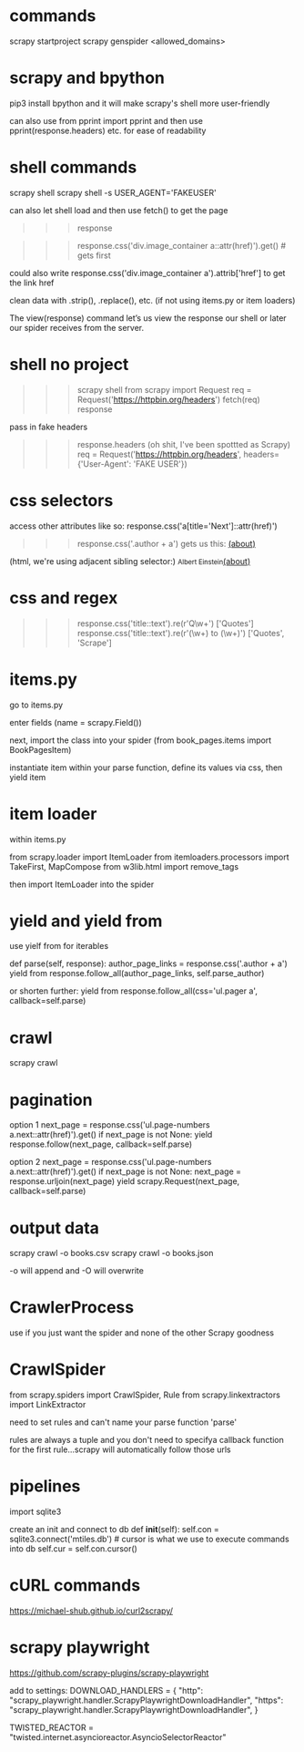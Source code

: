 # commands
scrapy startproject <projectname>
scrapy genspider <spider name> <allowed_domains>


# scrapy and bpython
pip3 install bpython and it will make scrapy's shell more user-friendly

can also use from pprint import pprint and then use pprint(response.headers) etc. for ease of readability


# shell commands
scrapy shell <url you want to look at>
scrapy shell -s USER_AGENT='FAKEUSER' <url>

can also let shell load and then use fetch(<url>) to get the page

>>> response

>>> response.css('div.image_container a::attr(href)').get() # gets first

could also write response.css('div.image_container a').attrib['href'] to get the link href

clean data with .strip(), .replace(), etc. (if not using items.py or item loaders)

The view(response) command let’s us view the response our shell or later our spider receives from the server.


# shell no project
>>> scrapy shell
>>> from scrapy import Request
>>> req = Request('https://httpbin.org/headers')
>>> fetch(req)
>>> response

pass in fake headers
>>> response.headers (oh shit, I've been spottted as Scrapy)
>>> req = Request('https://httpbin.org/headers', headers={'User-Agent': 'FAKE USER'})


# css selectors
access other attributes like so: response.css('a[title='Next']::attr(href)')

>>> response.css('.author + a') gets us this:
<a href="/author/Albert-Einstein">(about)</a>

(html, we're using adjacent sibling selector:)
<small class='author' itemprop='author'>Albert Einstein</small><a href="/author/Albert-Einstein">(about)</a>


# css and regex
>>> response.css('title::text').re(r'Q\w+')
['Quotes']
>>> response.css('title::text').re(r'(\w+) to (\w+)')
['Quotes', 'Scrape']


# items.py
go to items.py

enter fields (name = scrapy.Field())

next, import the class into your spider
(from book_pages.items import BookPagesItem)

instantiate item within your parse function, define its values via css, then yield item


# item loader
within items.py

from scrapy.loader import ItemLoader
from itemloaders.processors import TakeFirst, MapCompose
from w3lib.html import remove_tags

then import ItemLoader into the spider


# yield and yield from
use yielf from for iterables

def parse(self, response):
        author_page_links = response.css('.author + a')
        yield from response.follow_all(author_page_links, self.parse_author)

or shorten further:
yield from response.follow_all(css='ul.pager a', callback=self.parse)


# crawl
scrapy crawl <name>


# pagination
option 1
next_page = response.css('ul.page-numbers a.next::attr(href)').get()
    if next_page is not None:
        yield response.follow(next_page, callback=self.parse)


option 2
next_page = response.css('ul.page-numbers a.next::attr(href)').get()
    if next_page is not None:
        next_page = response.urljoin(next_page)
        yield scrapy.Request(next_page, callback=self.parse)


# output data
scrapy crawl <name> -o books.csv
scrapy crawl <name> -o books.json

-o will append and -O will overwrite


# CrawlerProcess
use if you just want the spider and none of the other Scrapy goodness


# CrawlSpider
from scrapy.spiders import CrawlSpider, Rule
from scrapy.linkextractors import LinkExtractor

need to set rules and can't name your parse function 'parse'

rules are always a tuple and you don't need to specifya callback function for the first rule...scrapy will automatically follow those urls


# pipelines
import sqlite3

create an init and connect to db 
def __init__(self):
    self.con = sqlite3.connect('mtiles.db') 
    # cursor is what we use to execute commands into db
    self.cur = self.con.cursor()


# cURL commands
https://michael-shub.github.io/curl2scrapy/


# scrapy playwright
https://github.com/scrapy-plugins/scrapy-playwright

add to settings: DOWNLOAD_HANDLERS = {
    "http": "scrapy_playwright.handler.ScrapyPlaywrightDownloadHandler",
    "https": "scrapy_playwright.handler.ScrapyPlaywrightDownloadHandler",
}

TWISTED_REACTOR = "twisted.internet.asyncioreactor.AsyncioSelectorReactor"
